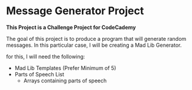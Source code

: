 # Message Generator Project

**This Project is a Challenge Project for CodeCademy**

The goal of this project is to produce a program that will generate random messages. In this particular case, I will be creating a Mad Lib Generator.

for this, I will need the following:
* Mad Lib Templates (Prefer Minimum of 5)
* Parts of Speech List
    * Arrays containing parts of speech